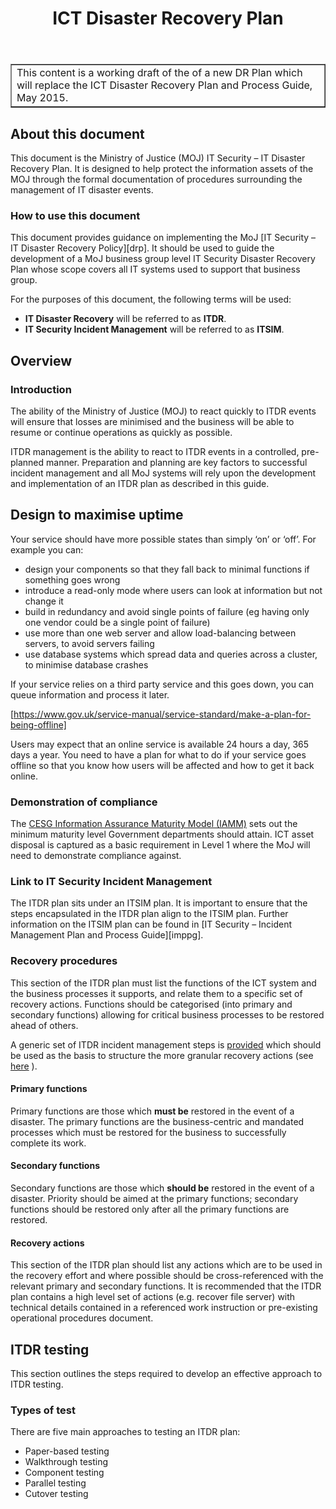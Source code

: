 ﻿---
title: ICT Disaster Recovery Plan
---

<table border='1'>
<tr>
<td>This content is a working draft of the of a new DR Plan which will replace the ICT Disaster Recovery Plan and Process Guide, May 2015.<br/>
</td>
</tr>
</table>

## About this document

This document is the Ministry of Justice (MOJ) IT Security – IT Disaster Recovery Plan. It is designed to help protect the information assets of the MOJ through the formal documentation of procedures surrounding the management of IT disaster events.

### How to use this document

This document provides guidance on implementing the MoJ [IT Security – IT Disaster Recovery Policy][drp]. It should be used to guide the development of a MoJ business group level IT Security Disaster Recovery Plan whose scope covers all IT systems used to support that business group.

For the purposes of this document, the following terms will be used:

- **IT Disaster Recovery** will be referred to as **ITDR**.
- **IT Security Incident Management** will be referred to as **ITSIM**.

## Overview

### Introduction

The ability of the Ministry of Justice (MOJ) to react quickly to ITDR events will ensure that losses are minimised and the business will be able to resume or continue operations as quickly as possible.

ITDR management is the ability to react to ITDR events in a controlled, pre-planned manner. Preparation and planning are key factors to successful incident management and all MoJ systems will rely upon the development and implementation of an ITDR plan as described in this guide.

## Design to maximise uptime

Your service should have more possible states than simply ‘on’ or ‘off’. For example you can:

- design your components so that they fall back to minimal functions if something goes wrong
- introduce a read-only mode where users can look at information but not change it
- build in redundancy and avoid single points of failure (eg having only one vendor could be a single point of failure)
- use more than one web server and allow load-balancing between servers, to avoid servers failing
- use database systems which spread data and queries across a cluster, to minimise database crashes

If your service relies on a third party service and this goes down, you can queue information and process it later.

[https://www.gov.uk/service-manual/service-standard/make-a-plan-for-being-offline]

Users may expect that an online service is available 24 hours a day, 365 days a year.
You need to have a plan for what to do if your service goes offline so that you know how users will be affected and how to get it back online.

### Demonstration of compliance

The [CESG Information Assurance Maturity Model (IAMM)](https://www.ncsc.gov.uk/guidance/information-assurance-maturity-model-and-assessment-framework-gpg-40) sets out the minimum maturity level Government departments should attain. ICT asset disposal is captured as a basic requirement in Level 1 where the MoJ will need to demonstrate compliance against.

### Link to IT Security Incident Management

The ITDR plan sits under an ITSIM plan. It is important to ensure that the steps encapsulated in the ITDR plan align to the ITSIM plan. Further information on the ITSIM plan can be found in [IT Security – Incident Management Plan and Process Guide][imppg].

### Recovery procedures

This section of the ITDR plan must list the functions of the ICT system and the business processes it supports, and relate them to a specific set of recovery actions.  Functions should be categorised (into primary and secondary functions) allowing for critical business processes to be restored ahead of others.

A generic set of ITDR incident management steps is [provided](#itdr-incident-management) which should be used as the basis to structure the more granular recovery actions (see [here](#recovery-actions) ).

<a id="primary-functions"></a>

#### Primary functions

Primary functions are those which **must be** restored in the event of a disaster. The primary functions are the business-centric and mandated processes which must be restored for the business to successfully complete its work.

<a id="secondary-functions"></a>

#### Secondary functions

Secondary functions are those which **should be** restored in the event of a disaster. Priority should be aimed at the primary functions; secondary functions should be restored only after all the primary functions are restored.

<a id="recovery-actions"></a>

#### Recovery actions

This section of the ITDR plan should list any actions which are to be used in the recovery effort and where possible should be cross-referenced with the relevant primary and secondary functions. It is recommended that the ITDR plan contains a high level set of actions (e.g. recover file server) with technical details contained in a referenced work instruction or pre-existing operational procedures document.

<a id="review"></a>

## ITDR testing

This section outlines the steps required to develop an effective approach to ITDR testing.

### Types of test

There are five main approaches to testing an ITDR plan:

- Paper-based testing
- Walkthrough testing
- Component testing
- Parallel testing
- Cutover testing

